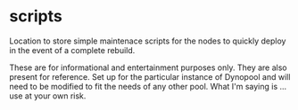 # scripts
Location to store simple maintenace scripts for the nodes to quickly deploy in the event of a complete rebuild.

These are for informational and entertainment purposes only. They are also present for reference.  Set up for the particular instance of Dynopool and will need to be modified to fit the needs of any other pool.  What I'm saying is ... use at your own risk. 
